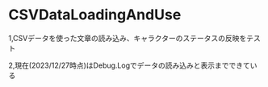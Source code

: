 # CSVDataLoadingAndUse
1,CSVデータを使った文章の読み込み、キャラクターのステータスの反映をテスト

2,現在(2023/12/27時点)はDebug.Logでデータの読み込みと表示までできている
